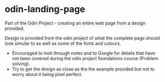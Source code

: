 # odin-landing-page
Part of the Odin Project - creating an entire web page from a design provided.

Design is provided from the odin project of what the complete page should look simular to as well as some of the fonts and colours.
- Encouraged to look through notes and to Google for details that have not been covered during the odin project foundations course (Problem solving).
- Try to get the design as close as the the example provided but not to worry about it being pixel perfect.